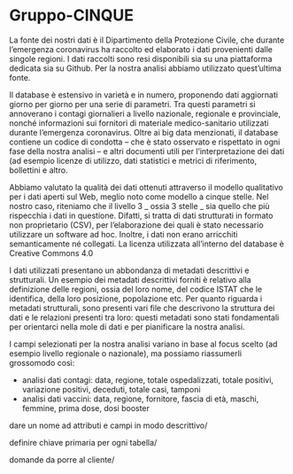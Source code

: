 # Gruppo-CINQUE


La fonte dei nostri dati è il Dipartimento della Protezione Civile, che durante l’emergenza coronavirus ha raccolto ed elaborato i dati provenienti dalle singole regioni. I dati raccolti sono resi disponibili sia su una piattaforma dedicata sia su Github. Per la nostra analisi abbiamo utilizzato quest’ultima fonte.

Il database è estensivo in varietà e in numero, proponendo dati aggiornati giorno per giorno per una serie di parametri. Tra questi parametri si annoverano i contagi giornalieri a livello nazionale, regionale e provinciale, nonché informazioni sui fornitori di materiale medico-sanitario utilizzati durante l’emergenza coronavirus. Oltre ai big data menzionati, il database contiene un codice di condotta – che è stato osservato e rispettato in ogni fase della nostra analisi – e altri documenti utili per l’interpretazione dei dati (ad esempio licenze di utilizzo, dati statistici e metrici di riferimento, bollettini e altro.

Abbiamo valutato la qualità dei dati ottenuti attraverso il modello qualitativo per i dati aperti sul Web, meglio noto come modello a cinque stelle. Nel nostro caso, riteniamo che il livello 3 _ ossia 3 stelle _ sia quello che più rispecchia i dati in questione. Difatti, si tratta di dati strutturati in formato non proprietario (CSV), per l’elaborazione dei quali è stato necessario utilizzare un software ad hoc. Inoltre, i dati non erano arricchiti semanticamente né collegati. La licenza utilizzata all’interno del database è Creative Commons 4.0

I dati utilizzati presentano un abbondanza di metadati descrittivi e strutturali. Un esempio dei metadati descrittivi forniti è relativo alla definizione delle regioni, ossia del loro nome, del codice ISTAT che le identifica, della loro posizione, popolazione etc. Per quanto riguarda i metadati strutturali, sono presenti vari file che descrivono la struttura dei dati e le relazioni presenti tra loro: questi metadati sono stati fondamentali per orientarci nella mole di dati e per pianificare la nostra analisi.

I campi selezionati per la nostra analisi variano in base al focus scelto (ad esempio livello regionale o nazionale), ma possiamo riassumerli grossomodo così:
- analisi dati contagi: data, regione, totale ospedalizzati, totale positivi, variazione positivi, deceduti, totale casi, tamponi
- analisi dati vaccini: data, regione, fornitore, fascia di età, maschi, femmine, prima dose, dosi booster


dare un nome ad attributi e campi in modo descrittivo/

definire chiave primaria per ogni tabella/

domande da porre al cliente/

